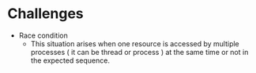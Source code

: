 # Challenges

- Race condition
    - This situation arises when one resource is accessed by multiple processes ( it can be thread or process ) at the same time or not in the expected sequence.
